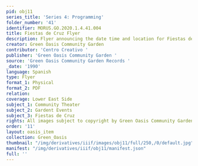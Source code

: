 ```yaml
---
pid: obj11
series_title: 'Series 4: Programming'
folder_number: '41'
identifier: MORUS.GO.2020.1.4.41.004
title: Fiestas de Cruz Flyer
description: Flyer announcing the date time and location for Fiestas de Cruz
creator: Green Oasis Community Garden
contributor: 'Centro Creativo '
publisher: 'Green Oasis Community Garden '
source: 'Green Oasis Community Garden Records '
_date: '1990'
language: Spanish
type: Flyer
format_1: Physical
format_2: PDF
relation:
coverage: Lower East Side
subject_1: Community Theater
subject_2: Gardent Events
subject_3: Fiestas de Cruz
rights: All images subject to copyright by Green Oasis Community Garden, Inc.
order: '11'
layout: oasis_item
collection: Green_Oasis
thumbnail: "/img/derivatives/iiif/images/obj11/full/250,/0/default.jpg"
manifest: "/img/derivatives/iiif/obj11/manifest.json"
full: ''
---
```

